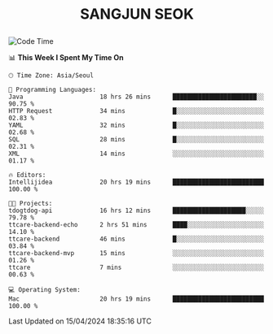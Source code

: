 <h1>
 <p align="center">
   SANGJUN SEOK
 </p>
</h1>

<!--START_SECTION:waka-->
![Code Time](http://img.shields.io/badge/Code%20Time-3%2C471%20hrs%2019%20mins-blue)

📊 **This Week I Spent My Time On** 

```text
🕑︎ Time Zone: Asia/Seoul

💬 Programming Languages: 
Java                     18 hrs 26 mins      ███████████████████████░░   90.75 % 
HTTP Request             34 mins             █░░░░░░░░░░░░░░░░░░░░░░░░   02.83 % 
YAML                     32 mins             █░░░░░░░░░░░░░░░░░░░░░░░░   02.68 % 
SQL                      28 mins             █░░░░░░░░░░░░░░░░░░░░░░░░   02.31 % 
XML                      14 mins             ░░░░░░░░░░░░░░░░░░░░░░░░░   01.17 % 

🔥 Editors: 
Intellijidea             20 hrs 19 mins      █████████████████████████   100.00 % 

🐱‍💻 Projects: 
tdogtdog-api             16 hrs 12 mins      ████████████████████░░░░░   79.78 % 
ttcare-backend-echo      2 hrs 51 mins       ████░░░░░░░░░░░░░░░░░░░░░   14.10 % 
ttcare-backend           46 mins             █░░░░░░░░░░░░░░░░░░░░░░░░   03.84 % 
ttcare-backend-mvp       15 mins             ░░░░░░░░░░░░░░░░░░░░░░░░░   01.26 % 
ttcare                   7 mins              ░░░░░░░░░░░░░░░░░░░░░░░░░   00.63 % 

💻 Operating System: 
Mac                      20 hrs 19 mins      █████████████████████████   100.00 % 
```


 Last Updated on 15/04/2024 18:35:16 UTC
<!--END_SECTION:waka-->
